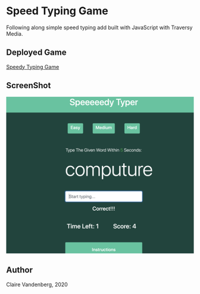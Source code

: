 # Speed Typing Game
Following along simple speed typing add built with JavaScript with Traversy Media.

## Deployed Game
[Speedy Typing Game](https://clairevandeneberg.github.io/SpeedTypingGame/)

## ScreenShot
![Image Description](screenshot.png)

## Author 
Claire Vandenberg, 2020